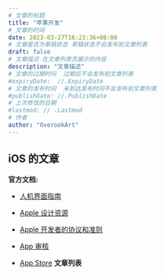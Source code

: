 ```yaml
---
# 文章的标题
title: "苹果开发"
# 文章的时间
date: 2023-03-27T16:23:36+08:00
# 文章是否为草稿状态 草稿状态不会发布到文章列表
draft: false
# 文章描述 在文章列表页展示的内容
description: "文章描述"
# 文章的过期时间  过期后不会发布到文章列表
#expiryDate:  //.ExpiryDate
# 文章的发布时间  未到达发布时间不会发布到文章列表
#publishDate: //.PublishDate
# 上次修改的日期
#lastmod: // .Lastmod
# 作者
author: "OverookArt"
---
```


## iOS 的文章  

**官方文档:**

* [人机界面指南](https://developer.apple.com/cn/design/human-interface-guidelines/ '帮助你为任何 Apple 平台设计优秀使用体验的指南和最佳实践。')
* [Apple 设计资源](https://developer.apple.com/cn/design/resources/ '使用 Sketch、Photoshop 和 XD 模板、指南以及其他资源快速精准地设计 App')
* [Apple 开发者的协议和准则](https://developer.apple.com/cn/support/terms/ '要使用 Apple 的开发者工具和服务，或者在 Apple 平台上分发软件，你需要遵守以下协议和准则中的适用条款。在设计和开发软件时，请务必仔细阅读相关条款')

* [App 审核](https://developer.apple.com/cn/distribute/app-review/ '我们会审核提交到 App Store 的所有 App、App 更新、App 套装、App 内购买项目以及 App 内活动，为用户提供安全可靠的体验，并为开发者提供成功的机会。在你进行规划和构建时，请详阅这些准则和资源，以便尽可能顺利地通过审核流程。')
* [App Store](https://developer.apple.com/cn/app-store/ '作为用户探索和下载 App 的好去处，App Store 不仅安全可靠、值得信赖，它更提供了巨大的商机，让开发者能在 175 个地区提供面向 iPhone、iPad、Mac、Apple TV、Apple Vision Pro 及 Apple Watch 的 App 和服务。查看文章、指南及其他资源，从而帮助你设计出精彩绝伦的 App，触及更多用户，并不断发展你的业务。')
**文章列表**
